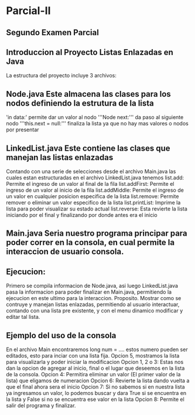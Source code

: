 # Parcial-II
## Segundo Examen Parcial
## Introduccion al Proyecto Listas Enlazadas en Java
La estructura del proyecto incluye 3 archivos:
## Node.java Este almacena las clases para los nodos definiendo la estrutura de la lista
  'in data:' permite dar un valor al nodo
  '''Node next:''' da paso al siguiente nodo
  '''this.next = null:''' finaliza la lista ya que no hay mas valores o nodos por presentar
## LinkedList.java Este contiene las clases que manejan las listas enlazadas
Contando con una serie de selecciones desde el archivo Main.java las cuales estan estructuradas en el archivo LinkedList.java tenemos
  list.add: Permite el ingreso de un valor al final de la fila
  list.addFirst: Permite el ingreso de un valor al inicio de la fila
  list.addMiddle: Permite el ingreso de un valor en cualquier posicion especifica de la lista
  list.remove: Permite remover o eliminar un valor especifico de la lista
  list.printList: Imprime la lista para poder visualizar su estado actual
  list.reverse: Esta revierte la lista iniciando por el final y finalizando por donde antes era el inicio
## Main.java Seria nuestro programa principar para poder correr en la consola, en cual permite la interaccion de usuario consola.
## Ejecucion:
Primero se compila informacion de Node.java, asi luego LinkedList.java pasa la informacion para poder finalizar en Main.java, permitiendo la ejecucion en este ultimo para la interaccion.
Proposito.
Mostrar como se contruye y manejan listas enlazadas, permitiendo al usuario interactuar, contando con una lista pre existente, y con el menu dinamico modificar y editar tal lista.
## Ejemplo del uso de la consola
En el archivo Main encontraremos long num = ....
estos numero pueden ser editados, esto para inciar con una lista fija.
Opcion 5, mostramos la lista para visualizarla y poder iniciar la modificacion
Opcion 1, 2 o 3: Estas nos dan la opcion de agregar al inicio, final o el lugar que deseemos en la lista de la consola.
Opcion 4: Permitira eliminar un valor (El primer valor de la lista) que eligamos de numeracion
Opcion 6: Revierte la lista dando vuelta a que el final ahora sera el inicio
Opcion 7: Si no sabemos si en nuestra lista ya ingresamos un valor, lo podemos buscar y dara True si se encuentra en la lista y False si no se encuentra ese valor en la lista
Opcion 8: Permite el salir del programa y finalizar.

